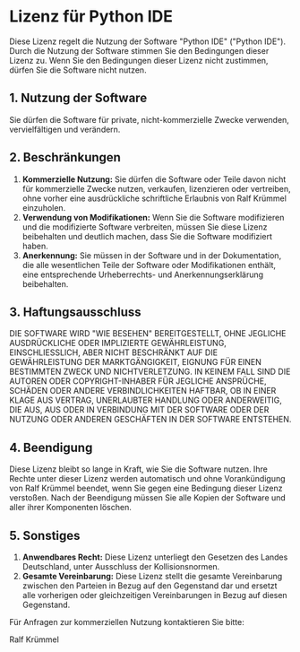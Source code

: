 # Lizenz für Python IDE

Diese Lizenz regelt die Nutzung der Software "Python IDE" ("Python IDE"). Durch die Nutzung der Software stimmen Sie den
Bedingungen dieser Lizenz zu. Wenn Sie den Bedingungen dieser Lizenz nicht zustimmen, dürfen Sie die Software nicht nutzen.

## 1. Nutzung der Software

Sie dürfen die Software für private, nicht-kommerzielle Zwecke verwenden, vervielfältigen und verändern.

## 2. Beschränkungen

1. **Kommerzielle Nutzung:** Sie dürfen die Software oder Teile davon nicht für kommerzielle Zwecke nutzen, verkaufen, lizenzieren oder vertreiben, ohne vorher eine ausdrückliche schriftliche Erlaubnis von Ralf Krümmel einzuholen.
2. **Verwendung von Modifikationen:** Wenn Sie die Software modifizieren und die modifizierte Software verbreiten, müssen Sie diese Lizenz beibehalten und deutlich machen, dass Sie die Software modifiziert haben.
3. **Anerkennung:** Sie müssen in der Software und in der Dokumentation, die alle wesentlichen Teile der Software oder Modifikationen enthält, eine entsprechende Urheberrechts- und Anerkennungserklärung beibehalten.

## 3. Haftungsausschluss

DIE SOFTWARE WIRD "WIE BESEHEN" BEREITGESTELLT, OHNE JEGLICHE AUSDRÜCKLICHE ODER IMPLIZIERTE GEWÄHRLEISTUNG, 
EINSCHLIESSLICH, ABER NICHT BESCHRÄNKT AUF DIE GEWÄHRLEISTUNG DER MARKTGÄNGIGKEIT, EIGNUNG FÜR EINEN BESTIMMTEN
ZWECK UND NICHTVERLETZUNG. IN KEINEM FALL SIND DIE AUTOREN ODER COPYRIGHT-INHABER FÜR JEGLICHE ANSPRÜCHE, 
SCHÄDEN ODER ANDERE VERBINDLICHKEITEN HAFTBAR, OB IN EINER KLAGE AUS VERTRAG, UNERLAUBTER HANDLUNG ODER ANDERWEITIG,
DIE AUS, AUS ODER IN VERBINDUNG MIT DER SOFTWARE ODER DER NUTZUNG ODER ANDEREN GESCHÄFTEN IN DER SOFTWARE ENTSTEHEN.

## 4. Beendigung

Diese Lizenz bleibt so lange in Kraft, wie Sie die Software nutzen. Ihre Rechte unter dieser Lizenz werden automatisch und ohne Vorankündigung von Ralf Krümmel beendet, wenn Sie gegen eine Bedingung dieser Lizenz verstoßen. Nach der Beendigung müssen Sie alle Kopien der Software und aller ihrer Komponenten löschen.

## 5. Sonstiges

1. **Anwendbares Recht:** Diese Lizenz unterliegt den Gesetzen des Landes Deutschland, unter Ausschluss der Kollisionsnormen.
2. **Gesamte Vereinbarung:** Diese Lizenz stellt die gesamte Vereinbarung zwischen den Parteien in Bezug auf den Gegenstand dar und ersetzt alle vorherigen oder gleichzeitigen Vereinbarungen in Bezug auf diesen Gegenstand.

Für Anfragen zur kommerziellen Nutzung kontaktieren Sie bitte:

Ralf Krümmel 

